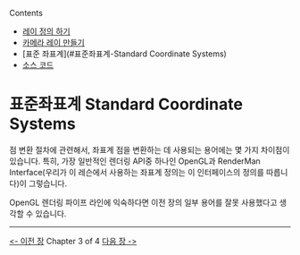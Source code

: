 
Contents
- [레이 정의 하기](rt-레이-정의-하기)
- [카메라 레이 만들기](rt-카메라-레이-만들기)
- [표준 좌표계](#표준좌표계-Standard Coordinate Systems)
- [소스 코드](rt-소스코드)

# 표준좌표계 Standard Coordinate Systems

점 변환 절차에 관련해서, 좌표계 점을 변환하는 데 사용되는 용어에는 몇 가지 차이점이 있습니다.
특히, 가장 일반적인 렌더링 API중 하나인 OpenGL과 RenderMan Interface(우리가 이 레슨에서 사용하는 좌표계 정의는 이 인터페이스의 정의를 따릅니다)이 그렇습니다.

OpenGL 렌더링 파이프 라인에 익숙하다면 이전 장의 일부 용어를 잘못 사용했다고 생각할 수 있습니다.











------------------------
[<- 이전 장](rt-카메라-레이-만들기)        Chapter 3 of 4         [다음 장 ->](rt-소스코드)

